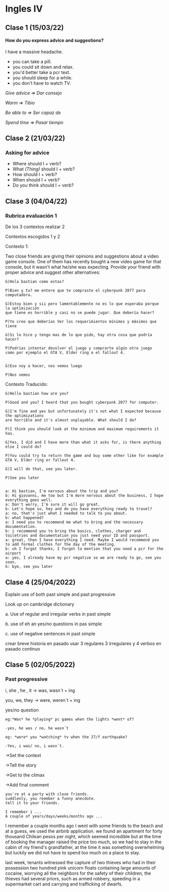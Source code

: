 # Ingles IV

## Clase 1 (15/03/22)

#### How do you express advice and suggestions?

I have a massive headache.

+ you can take a pill.
+ you could sit down and relax.
+ you'd better take a pcr test.
+ you should sleep for a while.
+ you don't have to watch TV.

*Give advice => Dar consejo*

*Warm => Tibio*

*Be able to => Ser capaz de*

*Spend time => Pasar tiempo*

## Clase 2 (21/03/22)

### Asking for advice

- Where should I + verb?
- What *(Thing)* should I + verb?
- How should I + verb?
- When should I + verb?
- Do you think should I + verb?

## Clase 3 (04/04/22)

### Rubrica evaluación 1

De los 3 contextos realizar 2

Contextos escogidos 1 y 2

Contexto 1:

Two close friends are giving their opinions and suggestions about a video game console. One of them has
recently bought a new video game for that console, but it wasn't what he/she was expecting. Provide your friend
with proper advice and suggest other alternatives:

    G)Hola bastian como estas?

    P)Bien y tu? me entere que te compraste el cyberpunk 2077 para computadora.

    G)Estoy bien y sii pero lamentablemente no es lo que esperaba porque la optimización
    que tiene es horrible y casi no se puede jugar. Que debería hacer?

    P)Yo creo que deberías Ver los requerimientos mínimos y máximos que tiene

    G)Si lo hice y tengo mas de lo que pide, hay otra cosa que podría hacer?

    P)Podrías intentar devolver el juego y comprarte algún otro juego
    como por ejemplo el GTA V, Elder ring o el fallout 4.
    

    G)Eso voy a hacer, nos vemos luego

    P)Nos vemos


Contexto Traducido:

    G)Hello bastian how are you?

    P)Good and you? I heard that you bought cyberpunk 2077 for computer.

    G)I'm fine and yes but unfortunately it's not what I expected because the optimizations
    are horrible and it's almost unplayable. What should I do?

    P)I think you should look at the minimum and maximum requirements it has.

    G)Yes, I did and I have more than what it asks for, is there anything else I could do?

    P)You could try to return the game and buy some other like for example GTA V, Elder ring or fallout 4.

    G)I will do that, see you later.

    P)See you later


    a: Hi bastian, I'm nervous about the trip and you?
    b: Hi giovanni, me too but I'm more nervous about the business, I hope everything goes well.
    a: Don't worry, I'm sure it will go great.
    b: Let's hope so, hey and do you have everything ready to travel?
    a: no, that's just what I needed to talk to you about.
    b: what happened?
    a: I need you to recommend me what to bring and the necessary documentation.
    b: i recommend you to bring the basics, clothes, charger and toiletries and documentation you just need your ID and passport.
    a: great, then I have everything I need. Maybe I would recommend you to add formal clothes for the day of the meeting.
    b: uh I forgot thanks, I forgot to mention that you need a pcr for the airport
    a: yes, I already have my pcr negative so we are ready to go, see you soon.
    b: bye, see you later


## Clase 4 (25/04/2022)

Explain use of both past simple and past progressive

Look up on cambridge dictionary

a. Use of regular and irregular verbs in past simple

b. use of eh an yes/no questions in pas simple

c. use of negative sentences in past simple

crear breve historia en pasado usar 3 regulares 3 irregulares y 4 verbos en pasado continuo


## Clase 5 (02/05/2022)

### Past progressive

i, she , he , it -> was, wasn´t + ing 

you, we, they -> were, weren´t + ing

yes/no question

    eg:*Was* he *playing* pc games when the lights *went* of?

    -yes, he was / no, he wasn´t

    eg: *were* you *watching* tv when the 27/f earthquake?

    -Yes, i was/ no, i wasn´t.


->Set the context

->Tell the story

->Get to the climax

->Add final comment

    you´re at a party with close friends.
    suddlenly, you reember a funny anecdote.
    tell it to your friends.

    I remember i ...
    A couple of years/days/weeks/months ago ...


I remember a couple months ago I went with some friends to the beach and at a guess, we used the airbnb application. we found an apartment for forty thousand Chilean pesos per night, which seemed incredible but at the time of booking the manager raised the price too much, so we had to stay in the cabin of my friend's grandfather, at the time it was something overwhelming but luckily we did not have to spend too much on a place to stay.


last week, tenants witnessed the capture of two thieves who had in their possession two hundred pink unicorn floats containing large amounts of cocaine, worrying all the neighbors for the safety of their children, the thieves had several priors, such as armed robbery, speeding in a supermarket cart and carrying and trafficking of dwarfs.